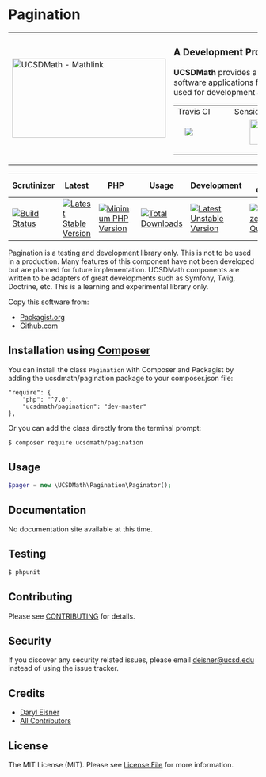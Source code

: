 # Pagination
<table border="0">
  <tr>
    <td width="310"><img height="160" width="310"alt="UCSDMath - Mathlink" src="https://github.com/ucsdmath/Testing/blob/master/ucsdmath-logo.png"></td>
    <td><h3>A Development Project in PHP</h3><p><strong>UCSDMath</strong> provides a testing framework for general internal Intranet software applications for the UCSD, Department of Mathematics. This is used for development and testing only. [not for production]</p>

<table style="width:550px;"><tr>
    <td width="120">Travis CI</td>
    <td width="250">SensioLabs</td>
    <td width="180">Dependencies</td>
</tr><tr>
    <td width="120">
        <a href="https://travis-ci.org/ucsdmath/Pagination">
        <img style="float: left; margin: 0px 0px 15px 15px;" src="https://travis-ci.org/ucsdmath/Pagination.svg?branch=master"></a></td>
    <td width="250" align="center">
        <a href="https://insight.sensiolabs.com/projects/85f4164d-97b4-4f32-9842-11287884f273">
        <img src="https://insight.sensiolabs.com/projects/85f4164d-97b4-4f32-9842-11287884f273/big.png" style="float: right; margin: 0px 0px 15px 15px;" width="212" height="51"></a></td>
    <td width="180">
        <a href="https://www.versioneye.com/php/ucsdmath:pagination">
        <img style="float: left; margin: 0px 0px 15px 15px;" src="https://www.versioneye.com/php/ucsdmath:pagination/badge.png?branch=master"></a></td>
</tr></table></td></tr></table>

|Scrutinizer|Latest|PHP|Usage|Development|Code Quality|License|
|-----------|------|---|-----|-----------|------------|-------|
|[![Build Status](https://scrutinizer-ci.com/g/ucsdmath/Pagination/badges/build.png?b=master)](https://scrutinizer-ci.com/g/ucsdmath/Pagination/build-status/master)|[![Latest Stable Version](https://poser.pugx.org/ucsdmath/Pagination/v/stable)](https://packagist.org/packages/ucsdmath/Pagination)|[![Minimum PHP Version](https://img.shields.io/badge/php-%3E%3D%207.0-8892BF.svg)](https://php.net/)|[![Total Downloads](https://poser.pugx.org/ucsdmath/Pagination/downloads)](https://packagist.org/packages/ucsdmath/Pagination)|[![Latest Unstable Version](https://poser.pugx.org/ucsdmath/Pagination/v/unstable)](https://packagist.org/packages/ucsdmath/Pagination)|[![Scrutinizer Code Quality](https://scrutinizer-ci.com/g/ucsdmath/Pagination/badges/quality-score.png?b=master)](https://scrutinizer-ci.com/g/ucsdmath/Pagination/?branch=master)|[![License](https://poser.pugx.org/ucsdmath/Pagination/license)](https://packagist.org/packages/ucsdmath/Pagination)|

Pagination is a testing and development library only. This is not to be used in a production.
Many features of this component have not been developed but are planned for future implementation.  UCSDMath components are written to be adapters of great developments such as Symfony, Twig, Doctrine, etc. This is a learning and experimental library only.

Copy this software from:
- [Packagist.org](https://packagist.org/packages/ucsdmath/Pagination)
- [Github.com](https://github.com/ucsdmath/Pagination)

## Installation using [Composer](http://getcomposer.org/)
You can install the class ```Pagination``` with Composer and Packagist by
adding the ucsdmath/pagination package to your composer.json file:

```
"require": {
    "php": "^7.0",
    "ucsdmath/pagination": "dev-master"
},
```
Or you can add the class directly from the terminal prompt:

```bash
$ composer require ucsdmath/pagination
```

## Usage

``` php
$pager = new \UCSDMath\Pagination\Paginator();
```

## Documentation

No documentation site available at this time.
<!-- [Check out the documentation](http://math.ucsd.edu/~deisner/documentation/Pagination/) -->

## Testing

``` bash
$ phpunit
```

## Contributing

Please see [CONTRIBUTING](CONTRIBUTING.md) for details.

## Security

If you discover any security related issues, please email deisner@ucsd.edu instead of using the issue tracker.

## Credits

- [Daryl Eisner](https://github.com/UCSDMath)
- [All Contributors](../../contributors)

## License

The MIT License (MIT). Please see [License File](LICENSE) for more information.
